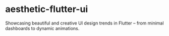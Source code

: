 # aesthetic-flutter-ui
Showcasing beautiful and creative UI design trends in Flutter – from minimal dashboards to dynamic animations.

